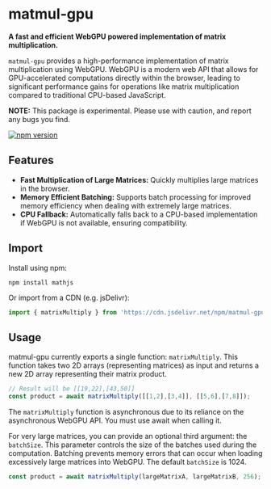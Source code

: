 # matmul-gpu
**A fast and efficient WebGPU powered implementation of matrix multiplication.**

`matmul-gpu` provides a high-performance implementation of matrix multiplication using WebGPU.  WebGPU is a modern web API that allows for GPU-accelerated computations directly within the browser, leading to significant performance gains for operations like matrix multiplication compared to traditional CPU-based JavaScript.

**NOTE:** This package is experimental. Please use with caution, and report any bugs you find. 

[![npm version](https://badge.fury.io/js/matmul-gpu.svg)](https://badge.fury.io/js/matmul-gpu)

## Features

- **Fast Multiplication of Large Matrices:**  Quickly multiplies large matrices in the browser.
- **Memory Efficient Batching:** Supports batch processing for improved memory efficiency when dealing with extremely large matrices.
- **CPU Fallback:**  Automatically falls back to a CPU-based implementation if WebGPU is not available, ensuring compatibility.

## Import

Install using npm:

```
npm install mathjs
```

Or import from a CDN (e.g. jsDelivr):

```js
import { matrixMultiply } from 'https://cdn.jsdelivr.net/npm/matmul-gpu/+esm'
```

## Usage 

matmul-gpu currently exports a single function: ``matrixMultiply``. This function takes two 2D arrays (representing matrices) as input and returns a new 2D array representing their matrix product.

```js
// Result will be [[19,22],[43,50]]
const product = await matrixMultiply([[1,2],[3,4]], [[5,6],[7,8]]);
```

The ``matrixMultiply`` function is asynchronous due to its reliance on the asynchronous WebGPU API.  You must use await when calling it.

For very large matrices, you can provide an optional third argument: the ``batchSize``.  This parameter controls the size of the batches used during the computation. Batching prevents memory errors that can occur when loading excessively large matrices into WebGPU. The default ``batchSize`` is 1024.

```js
const product = await matrixMultiply(largeMatrixA, largeMatrixB, 256);
```
